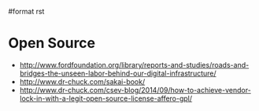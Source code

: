 \#format rst

Open Source
===========

-   <http://www.fordfoundation.org/library/reports-and-studies/roads-and-bridges-the-unseen-labor-behind-our-digital-infrastructure/>
-   <http://www.dr-chuck.com/sakai-book/>
-   <http://www.dr-chuck.com/csev-blog/2014/09/how-to-achieve-vendor-lock-in-with-a-legit-open-source-license-affero-gpl/>

